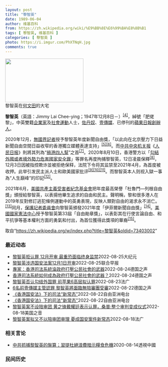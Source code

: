 ```yaml
---
layout: post
title: "黎智英"
date: 1989-06-04
author: 维基百科
from: https://zh.wikipedia.org/wiki/%E9%BB%8E%E6%99%BA%E8%8B%B1
tags: [ 黎智英, 维基百科 ]
categories: [ 黎智英 ]
photo: https://i.imgur.com/PhXTNqH.jpg
comments: true
---
```

<div class="mw-parser-output"><div id="noteTA-97071178" class="noteTA"><div class="noteTA-group"><div data-noteta-group-source="module" data-noteta-group="IT"></div></div><div class="noteTA-local"><div data-noteta-code="zh:巧克力; zh-tw:巧克力; zh-hk:朱古力; zh-cn:巧克力;"></div><div data-noteta-code="zh-tw:黑道; zh-hk:黑社會; zh-cn:黑社会;"></div><div data-noteta-code="zh-tw:飯店; zh-hk:酒店; zh-cn:饭店;"></div><div data-noteta-code="zh-tw:伍佛維茲; zh-hk:沃夫維茲 ;zh-cn:沃尔福威茨;"></div></div></div>

<div class="thumb tright"><div class="thumbinner" style="width:252px;"><a href="/wiki/File:Jimmy_Lai_Chee-ying_home_in_Ho_Man_Tin_20200418.png" class="image"><img alt="" src="//upload.wikimedia.org/wikipedia/commons/thumb/9/9f/Jimmy_Lai_Chee-ying_home_in_Ho_Man_Tin_20200418.png/250px-Jimmy_Lai_Chee-ying_home_in_Ho_Man_Tin_20200418.png" decoding="async" width="250" height="140" class="thumbimage" srcset="//upload.wikimedia.org/wikipedia/commons/thumb/9/9f/Jimmy_Lai_Chee-ying_home_in_Ho_Man_Tin_20200418.png/375px-Jimmy_Lai_Chee-ying_home_in_Ho_Man_Tin_20200418.png 1.5x, //upload.wikimedia.org/wikipedia/commons/thumb/9/9f/Jimmy_Lai_Chee-ying_home_in_Ho_Man_Tin_20200418.png/500px-Jimmy_Lai_Chee-ying_home_in_Ho_Man_Tin_20200418.png 2x" data-file-width="861" data-file-height="481"></a>  <div class="thumbcaption"><div class="magnify"><a href="/wiki/File:Jimmy_Lai_Chee-ying_home_in_Ho_Man_Tin_20200418.png" class="internal" title="放大"></a></div>黎智英在<a href="/wiki/%E4%BD%95%E6%96%87%E7%94%B0" title="何文田">何文田</a>的大宅</div></div></div>
<p><b>黎智英</b>（英語：<span lang="en">Jimmy Lai Chee-ying</span>；1947年12月8日<span class="useeditintro" title="Template:BLP editintro">－</span>）<sup id="cite_ref-7" class="reference"><a href="#cite_note-7">[4]</a></sup>，綽號「肥佬黎」，中英雙籍<a href="/wiki/%E4%BC%81%E4%B8%9A%E5%AE%B6" title="企业家">企業家</a>及<a href="/wiki/%E7%A4%BE%E6%9C%83%E9%81%8B%E5%8B%95" title="社會運動">社會運動</a>人士，<a href="/wiki/%E4%BD%90%E4%B8%B9%E5%A5%B4" title="佐丹奴">佐丹奴</a>、<a href="/wiki/%E5%A3%B9%E5%82%B3%E5%AA%92" title="壹傳媒">壹傳媒</a>、已停刊的<a href="/wiki/%E8%98%8B%E6%9E%9C%E6%97%A5%E5%A0%B1_(%E9%A6%99%E6%B8%AF)" title="蘋果日報 (香港)">蘋果日報</a><a href="/wiki/%E5%89%B5%E8%BE%A6%E4%BA%BA" class="mw-redirect" title="創辦人">創辦人</a>。
</p><p>2020年12月，<a href="/wiki/%E7%84%A1%E5%9C%8B%E7%95%8C%E8%A8%98%E8%80%85" class="mw-redirect" title="無國界記者">無國界記者</a>授予黎智英年度新聞自由獎，「以此向在北京壓力下日益新聞自由空間日益收窄的香港獨立媒體表達支持」<sup id="cite_ref-8" class="reference"><a href="#cite_note-8">[5]</a></sup><sup id="cite_ref-9" class="reference"><a href="#cite_note-9">[6]</a></sup>。而<a href="/wiki/%E4%B8%AD%E5%85%B1%E4%B8%AD%E5%A4%AE%E6%9C%BA%E5%85%B3%E6%8A%A5" title="中共中央机关报">中共中央机关报</a>《<a href="/wiki/%E4%BA%BA%E6%B0%91%E6%97%A5%E6%8A%A5" title="人民日报">人民日报</a>》則將其列為“<a href="/wiki/%E7%A5%B8%E6%B8%AF%E5%9B%9B%E4%BA%BA%E5%B8%AE" title="祸港四人帮">禍港四人幫</a>”之首<sup id="cite_ref-王平2019_10-0" class="reference"><a href="#cite_note-王平2019-10">[7]</a></sup>。2020年8月10日，香港警方以「<a href="/wiki/%E4%B8%AD%E8%8F%AF%E4%BA%BA%E6%B0%91%E5%85%B1%E5%92%8C%E5%9C%8B%E9%A6%99%E6%B8%AF%E7%89%B9%E5%88%A5%E8%A1%8C%E6%94%BF%E5%8D%80%E7%B6%AD%E8%AD%B7%E5%9C%8B%E5%AE%B6%E5%AE%89%E5%85%A8%E6%B3%95" title="中華人民共和國香港特別行政區維護國家安全法">勾結外國或者境外勢力危害國家安全罪</a>」等罪名再度拘捕黎智英，12日凌晨保釋<sup id="cite_ref-auto_11-0" class="reference"><a href="#cite_note-auto-11">[8]</a></sup>，12月3日因被指控欺诈並被拒绝保释，法院下令将其监禁至2021年4月，為首度被收押。此举引发民主派人士和歐美國家批评<sup id="cite_ref-12" class="reference"><a href="#cite_note-12">[9]</a></sup><sup id="cite_ref-13" class="reference"><a href="#cite_note-13">[10]</a></sup><sup id="cite_ref-over100_14-0" class="reference"><a href="#cite_note-over100-14">[11]</a></sup>。而黎智英本人则视入獄一事為“人生巔峰”的印記<sup id="cite_ref-15" class="reference"><a href="#cite_note-15">[12]</a></sup>。
</p><p>2021年6月，<a href="/wiki/%E5%85%B1%E7%94%A2%E4%B8%BB%E7%BE%A9%E5%8F%97%E9%9B%A3%E8%80%85%E7%B4%80%E5%BF%B5%E5%9F%BA%E9%87%91%E6%9C%83" title="共產主義受難者紀念基金會">美國共產主義受害者紀念基金會</a>把年度最高榮譽「杜魯門—列根自由獎」頒授給黎智英，以表揚他畢生追求的自由和民主。聲明稱，黎和很多港人在2019年反對修訂逃犯條例運動中的英勇表現，反映人類對自由的渴求永不消亡。<sup id="cite_ref-16" class="reference"><a href="#cite_note-16">[13]</a></sup>同月，<a href="/wiki/%E4%BF%9D%E8%AD%B7%E8%A8%98%E8%80%85%E5%A7%94%E5%93%A1%E6%9C%83" title="保護記者委員會">保護記者委員會</a>向黎智英頒發2021年度「伊菲爾新聞自由獎」<sup id="cite_ref-17" class="reference"><a href="#cite_note-17">[14]</a></sup>。<a href="/wiki/%E5%9C%8B%E5%AE%B6%E6%86%B2%E6%B3%95%E4%B8%AD%E5%BF%83" title="國家憲法中心">美國國家憲法中心</a>授予黎智英第33屆「自由勛章獎」，以表彰其在行使言論自由、和平抗爭等基本權利方面的勇氣和付出，為首位獲得此獎項的華裔<sup id="cite_ref-18" class="reference"><a href="#cite_note-18">[15]</a></sup>。
</p>
</div><noscript><img src="//zh.wikipedia.org/wiki/Special:CentralAutoLogin/start?type=1x1" alt="" title="" width="1" height="1" style="border: none; position: absolute;"></noscript>
<div class="printfooter" data-nosnippet="">取自“<a dir="ltr" href="https://zh.wikipedia.org/w/index.php?title=黎智英&amp;oldid=73403002">https://zh.wikipedia.org/w/index.php?title=黎智英&amp;oldid=73403002</a>”</div><div id="recent-news"><h3>最近动态</h3><ul><li><a href="https://nodebe4.github.io/waimei/2022-08-25/%E9%BB%8E%E6%99%BA%E8%8B%B1%E6%8B%92%E8%AE%A4%E7%BD%AA-12%E6%9C%88%E5%BC%80%E5%AE%A1-%E6%9C%80%E9%87%8D%E6%81%90%E9%9D%A2%E4%B8%B4%E7%BB%88%E8%BA%AB%E7%9B%91%E7%A6%81" title="黎智英拒认罪 12月开审 最重恐面临终身监禁—— 【大纪元2022年08月26日讯】（香港大纪元记者理尔、张瑛瑜综合报导）壹传媒创办人黎智英、《苹果日报》6名高层及《苹果日报》相关的3间公司，被...">黎智英拒认罪 12月开审 最重恐面临终身监禁</a><time>2022-08-25</time><a class="tag">大纪元</a></li>
<li><a href="https://nodebe4.github.io/waimei/2022-08-25/%E9%BB%8E%E6%99%BA%E8%8B%B1%E6%B6%89%E8%BF%9D%E5%9B%BD%E5%AE%89%E6%B3%95%E6%A1%8812%E6%9C%881%E6%97%A5%E5%BC%80%E5%AE%A1" title="黎智英涉违国安法案12月1日开审—— 香港壹传媒创办人黎智英和香港《苹果日报》相关的三家公司，涉违反《香港国安法》的案件订于12月1日开审，为期30天。 综合香港《明报》《星岛日报》报道，根据香...">黎智英涉违国安法案12月1日开审</a><time>2022-08-25</time><a class="tag">联合早报</a></li>
<li><a href="https://nodebe4.github.io/waimei/2022-08-24/%E5%B0%88%E5%AE%B6-%E9%A6%99%E6%B8%AF%E5%8F%B8%E6%B3%95%E7%B3%BB%E7%B5%B1%E6%B7%AA%E6%94%BF%E5%BA%9C%E6%89%93%E5%A3%93%E5%85%AC%E6%B0%91%E7%A4%BE%E6%9C%83%E7%9A%84%E6%AD%A6%E5%99%A8" title="專家：香港司法系統淪政府打壓公民社會的武器—— William Yang2022-08-25T00:59:12.389Z 香港蘋果日報創辦人黎智英面臨與外國勢力勾結和發布煽動性出版物的指控。 （...">專家：香港司法系統淪政府打壓公民社會的武器</a><time>2022-08-24</time><a class="tag">德国之声</a></li>
<li><a href="https://nodebe4.github.io/waimei/2022-08-24/%E9%A6%99%E6%B8%AF%E5%8F%B8%E6%B3%95%E7%B3%BB%E7%B5%B1%E5%A6%82%E4%BD%95%E6%88%90%E7%82%BA%E6%94%BF%E5%BA%9C%E6%89%93%E5%A3%93%E5%85%AC%E6%B0%91%E7%A4%BE%E6%9C%83%E7%9A%84%E6%AD%A6%E5%99%A8" title="香港司法系統如何成為政府打壓公民社會的武器？—— William Yang2022-08-25T00:59:12.389Z 香港蘋果日報創辦人黎智英面臨與外國勢力勾結和發布煽動性出版物的指控。 ...">香港司法系統如何成為政府打壓公民社會的武器？</a><time>2022-08-24</time><a class="tag">德国之声</a></li>
<li><a href="https://nodebe4.github.io/waimei/2022-08-23/%E9%BB%8E%E6%99%BA%E8%8B%B1%E5%90%A6%E8%AE%A4%E5%8B%BE%E7%BB%93%E5%A4%96%E5%9B%BD%E7%BD%AA-%E5%89%8D%E8%8B%B9%E6%9E%9C6%E9%AB%98%E5%B1%82%E6%8B%9F%E8%AE%A4%E7%BD%AA" title="黎智英否认勾结外国罪 前苹果6高层拟认罪—— 23/08/2022 - 10:27 被控串谋勾结外国势力罪和煽动罪的壹传媒创办人黎智英与集团旗下三间公司表明，否认控罪，将尽快排期由三名国安法指定...">黎智英否认勾结外国罪 前苹果6高层拟认罪</a><time>2022-08-23</time><a class="tag">法广</a></li>
<li><a href="https://nodebe4.github.io/waimei/2022-08-22/6%E5%90%8D%E5%89%8D%E5%A3%B9%E5%82%B3%E5%AA%92%E4%B8%BB%E7%AE%A1%E8%AA%8D%E7%BD%AA-%E9%BB%8E%E6%99%BA%E8%8B%B1%E5%B0%87%E9%9D%A2%E8%87%A8%E7%84%A1%E9%99%AA%E5%AF%A9%E5%9C%98%E5%8F%97%E5%AF%A9" title="6名前壹傳媒主管認罪 黎智英將面臨無陪審團受審—— 2022-08-23T01:50:59.546Z 目前已經在香港獄中服刑的黎智英，將會面臨沒有陪審團參與的國安法案件審理 （德國之聲中文網）香...">6名前壹傳媒主管認罪 黎智英將面臨無陪審團受審</a><time>2022-08-22</time><a class="tag">德国之声</a></li>
<li><a href="https://nodebe4.github.io/waimei/2022-08-22/%E9%A6%99%E6%B8%AF%E5%9B%BD%E5%AE%89%E6%B3%95-%E4%B8%8B%E7%9A%84%E5%8F%B8%E6%B3%95-%E6%96%B0%E5%B8%B8%E6%80%81" title="《香港国安法》下的司法“新常态”—— 香港国安法》实施超过两年，至今已有近200人被捕，其中三宗广受关注的案件近日都有新发展，包括香港传媒大亨黎智英、47名民主派人士，以及政治组织“光城者”的案...">《香港国安法》下的司法“新常态”</a><time>2022-08-22</time><a class="tag">自由亚洲电台</a></li>
<li><a href="https://nodebe4.github.io/waimei/2022-08-22/%E9%A6%99%E6%B8%AF%E5%9B%BD%E5%AE%89%E6%B3%95-%E4%B8%8B%E7%9A%84%E5%8F%B8%E6%B3%95-%E6%96%B0%E5%B8%B8%E6%80%81" title="《香港国安法》下的司法”新常态”—— 香港国安法》实施超过两年，至今已有近200人被捕，其中三宗广受关注的案件近日都有新发展，包括香港传媒大亨黎智英、47名民主派人士，以及政治组织“光城者”的案...">《香港国安法》下的司法"新常态"</a><time>2022-08-22</time><a class="tag">自由亚洲电台</a></li>
<li><a href="https://nodebe4.github.io/waimei/2022-08-18/%E9%BB%8E%E6%99%BA%E8%8B%B1%E6%A1%88%E4%B8%8D%E8%AE%BE%E9%99%AA%E5%AE%A1%E5%9B%A2-%E9%BB%84%E4%B9%8B%E9%94%8B%E6%88%B4%E8%80%80%E5%BB%B7%E8%A1%A8%E7%A4%BA%E8%AE%A4%E7%BD%AA-%E6%A1%91%E6%99%AE-%E6%95%B4%E4%B8%AA%E5%AE%A1%E5%88%A4%E5%8F%98%E6%88%90%E4%BB%AA%E5%BC%8F" title="黎智英案不设陪审团 黄之锋戴耀廷表示认罪，桑普:整个审判变成仪式—— Thu, 18 Aug 2022 14:12:20 GMT 资料照：香港壹传媒创办人黎智英被控涉嫌违反港版国安法被警方逮捕。...">黎智英案不设陪审团 黄之锋戴耀廷表示认罪，桑普:整个审判变成仪式</a><time>2022-08-18</time><a class="tag">美国之音</a></li>
<li><a href="https://nodebe4.github.io/waimei/2022-08-18/%E9%BB%8E%E6%99%BA%E8%8B%B1%E6%A1%88%E6%8B%9F%E5%8F%88%E4%B8%8D%E4%BB%A5%E9%99%AA%E5%AE%A1%E5%9B%A2%E5%AE%A1%E7%90%86-%E6%86%82%E6%88%90%E5%9B%BD%E5%AE%89%E6%A1%88%E4%BB%B6%E6%96%B0%E5%B8%B8%E6%80%81" title="黎智英案拟又不以陪审团审理 憂成国安案件新常态—— 18/08/2022 - 07:57 继涉及47名民主派人士的「35+」立法会初选案将不设陪审团审讯之后，壹传媒创办人黎智英及三间与现已结业的...">黎智英案拟又不以陪审团审理 憂成国安案件新常态</a><time>2022-08-18</time><a class="tag">法广</a></li>
</ul></div><div id="open-opinion"><h3>相关言论</h3><ul><li><a href="https://nodebe4.github.io/opinion/2020-08-14/%E4%B8%AD%E5%85%B1%E6%8A%93%E6%8D%95%E9%BB%8E%E6%99%BA%E8%8B%B1%E7%9A%84%E7%9B%A4%E7%AE%97-%E7%BF%92%E6%8F%90%E6%9D%9C%E7%B5%95%E6%B5%AA%E8%B2%BB%E6%9A%97%E7%A4%BA%E7%B3%A7%E9%A3%9F%E5%8D%B1%E6%A9%9F/" title="透視中國">中共抓捕黎智英的盤算；習提杜絕浪費暗示糧食危機</a><time>2020-08-14</time><a class="tag">透視中國</a></li>
</ul></div><div id="mjls-record"><h3>民间历史</h3><ul></ul></div>